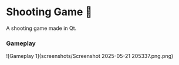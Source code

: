 # Shooting Game 🎯

A shooting game made in Qt.

### Gameplay
![Gameplay 1](screenshots/Screenshot 2025-05-21 205337.png.png)

